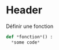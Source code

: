 <!-- TITLE: Python - Fonctions -->
<!-- SUBTITLE: A quick summary of Fonctions -->

# Header

Définir une fonction

```python
def *fonction*() :
  *some code*
```
